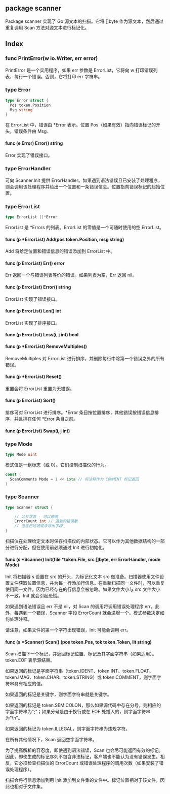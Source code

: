 ## package scanner

Package scanner 实现了 Go 源文本的扫描。它将 []byte 作为源文本，然后通过重复调用 Scan 方法对源文本进行标记化。

## Index

### func PrintError(w io.Writer, err error)

PrintError 是一个实用程序，如果 err 参数是 ErrorList，它将向 w 打印错误列表，每行一个错误。否则，它将打印 err 字符串。

### type Error

```go
type Error struct {
  Pos token.Position
  Msg string
}
```

在 ErrorList 中，错误由 *Error 表示。位置 Pos（如果有效）指向错误标记的开头，错误条件由 Msg.

#### func (e Error) Error() string

Error 实现了错误接口。

### type ErrorHandler

可向 Scanner.Init 提供 ErrorHandler。如果遇到语法错误且已安装了处理程序，则会调用该处理程序并给出一个位置和一条错误信息。位置指向错误标记的起始位置。

### type ErrorList

```go
type ErrorList []*Error
```

ErrorList 是 *Errors 的列表。ErrorList 的零值是一个可随时使用的空 ErrorList。

#### func (p *ErrorList) Add(pos token.Position, msg string)

Add 将给定位置和错误信息的错误添加到 ErrorList 中。

#### func (p ErrorList) Err() error

Err 返回一个与错误列表等价的错误。如果列表为空，Err 返回 nil。

#### func (p ErrorList) Error() string

ErrorList 实现了错误接口。

#### func (p ErrorList) Len() int

ErrorList 实现了排序接口。

#### func (p ErrorList) Less(i, j int) bool

#### func (p *ErrorList) RemoveMultiples()

RemoveMultiples 对 ErrorList 进行排序，并删除每行中除第一个错误之外的所有错误。

#### func (p *ErrorList) Reset()

重置会将 ErrorList 重置为无错误。

#### func (p ErrorList) Sort()

排序可对 ErrorList 进行排序。*Error 条目按位置排序，其他错误按错误信息排序，并且排在任何 *Error 条目之前。

#### func (p ErrorList) Swap(i, j int)

### type Mode

```go
type Mode uint
```

模式值是一组标志（或 0）。它们控制扫描仪的行为。

```go
const (
  ScanComments Mode = 1 << iota // 将注释作为 COMMENT 标记返回
)
```

### type Scanner

```go
type Scanner struct {

	// 公共状态 - 可以修改
	ErrorCount int // 遇到的错误数
	// 包含已过滤或未导出字段
}
```

扫描仪在处理给定文本时保存扫描仪的内部状态。它可以作为其他数据结构的一部分进行分配，但在使用前必须通过 Init 进行初始化。

#### func (s *Scanner) Init(file *token.File, src []byte, err ErrorHandler, mode Mode)

Init 将扫描器 s 设置在 src 的开头，为标记化文本 src 做准备。扫描器使用文件设置文件获取位置信息，并为每一行添加行信息。在重新扫描同一文件时，可以重复使用同一文件，因为已经存在的行信息会被忽略。如果文件大小与 src 文件大小不一致，Init 就会引起恐慌。

如果遇到语法错误且 err 不是 nil，对 Scan 的调用将调用错误处理程序 err。此外，每遇到一个错误，Scanner 字段 ErrorCount 就会递增一个。模式参数决定如何处理注释。

请注意，如果文件的第一个字符出现错误，Init 可能会调用 err。

#### func (s *Scanner) Scan() (pos token.Pos, tok token.Token, lit string)

Scan 扫描下一个标记，并返回标记位置、标记及其字面字符串（如果适用）。token.EOF 表示源结束。

如果返回的标记是字面字符串（token.IDENT、token.INT、token.FLOAT、token.IMAG、token.CHAR、token.STRING）或 token.COMMENT，则字面字符串具有相应的值。

如果返回的标记是关键字，则字面字符串就是关键字。

如果返回的标记是 token.SEMICOLON，那么如果源代码中存在分号，则相应的字面字符串为";"；如果分号是由于换行或在 EOF 处插入的，则字面字符串为"\n"。

如果返回的标记为 token.ILLEGAL，则字面字符串为违规字符。

在所有其他情况下，Scan 返回空字面字符串。

为了提高解析的容忍度，即使遇到语法错误，Scan 也会尽可能返回有效的标记。因此，即使生成的标记序列不包含非法标记，客户端也不能认为没有错误发生。相反，它必须检查扫描仪的 ErrorCount 或错误处理程序的调用次数（如果安装了错误处理程序）。

扫描会将行信息添加到用 Init 添加到文件集的文件中。标记位置相对于该文件，因此也相对于文件集。